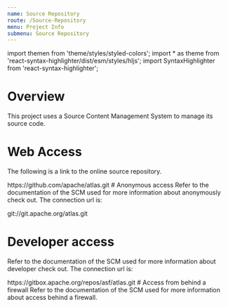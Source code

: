 ```yaml
---
name: Source Repository
route: /Source-Repository
menu: Project Info
submenu: Source Repository
---
```


import  themen  from 'theme/styles/styled-colors';
import  * as theme  from 'react-syntax-highlighter/dist/esm/styles/hljs';
import SyntaxHighlighter from 'react-syntax-highlighter';

# Overview

This project uses a Source Content Management System to manage its source code.

# Web Access
The following is a link to the online source repository.

<SyntaxHighlighter wrapLines={true} language="html" style={theme.dark}>
https://github.com/apache/atlas.git
</SyntaxHighlighter>
# Anonymous access
Refer to the documentation of the SCM used for more information about anonymously check out. The connection url is:

git://git.apache.org/atlas.git
# Developer access
Refer to the documentation of the SCM used for more information about developer check out. The connection url is:

<SyntaxHighlighter wrapLines={true} language="html" style={theme.dark}>
https://gitbox.apache.org/repos/asf/atlas.git
</SyntaxHighlighter>
# Access from behind a firewall
Refer to the documentation of the SCM used for more information about access behind a firewall.
